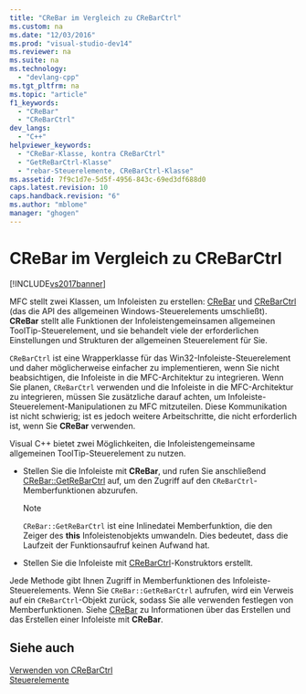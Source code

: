 ```yaml
---
title: "CReBar im Vergleich zu CReBarCtrl"
ms.custom: na
ms.date: "12/03/2016"
ms.prod: "visual-studio-dev14"
ms.reviewer: na
ms.suite: na
ms.technology: 
  - "devlang-cpp"
ms.tgt_pltfrm: na
ms.topic: "article"
f1_keywords: 
  - "CReBar"
  - "CReBarCtrl"
dev_langs: 
  - "C++"
helpviewer_keywords: 
  - "CReBar-Klasse, kontra CReBarCtrl"
  - "GetReBarCtrl-Klasse"
  - "rebar-Steuerelemente, CReBarCtrl-Klasse"
ms.assetid: 7f9c1d7e-5d5f-4956-843c-69ed3df688d0
caps.latest.revision: 10
caps.handback.revision: "6"
ms.author: "mblome"
manager: "ghogen"
---
```

# CReBar im Vergleich zu CReBarCtrl
[!INCLUDE[vs2017banner](../assembler/inline/includes/vs2017banner.md)]

MFC stellt zwei Klassen, um Infoleisten zu erstellen: [CReBar](../mfc/reference/crebar-class.md) und [CReBarCtrl](../mfc/reference/crebarctrl-class.md) \(das die API des allgemeinen Windows\-Steuerelements umschließt\).  **CReBar** stellt alle Funktionen der Infoleistengemeinsamen allgemeinen ToolTip\-Steuerelement, und sie behandelt viele der erforderlichen Einstellungen und Strukturen der allgemeinen Steuerelement für Sie.  
  
 `CReBarCtrl` ist eine Wrapperklasse für das Win32\-Infoleiste\-Steuerelement und daher möglicherweise einfacher zu implementieren, wenn Sie nicht beabsichtigen, die Infoleiste in die MFC\-Architektur zu integrieren.  Wenn Sie planen, `CReBarCtrl` verwenden und die Infoleiste in die MFC\-Architektur zu integrieren, müssen Sie zusätzliche darauf achten, um Infoleiste\-Steuerelement\-Manipulationen zu MFC mitzuteilen.  Diese Kommunikation ist nicht schwierig; ist es jedoch weitere Arbeitschritte, die nicht erforderlich ist, wenn Sie **CReBar** verwenden.  
  
 Visual C\+\+ bietet zwei Möglichkeiten, die Infoleistengemeinsame allgemeinen ToolTip\-Steuerelement zu nutzen.  
  
-   Stellen Sie die Infoleiste mit **CReBar**, und rufen Sie anschließend [CReBar::GetReBarCtrl](../Topic/CReBar::GetReBarCtrl.md) auf, um den Zugriff auf den `CReBarCtrl`\-Memberfunktionen abzurufen.  
  
    > [!NOTE]
    >  `CReBar::GetReBarCtrl` ist eine Inlinedatei Memberfunktion, die den Zeiger des **this** Infoleistenobjekts umwandeln.  Dies bedeutet, dass die Laufzeit der Funktionsaufruf keinen Aufwand hat.  
  
-   Stellen Sie die Infoleiste mit [CReBarCtrl](../mfc/reference/crebarctrl-class.md)\-Konstruktors erstellt.  
  
 Jede Methode gibt Ihnen Zugriff in Memberfunktionen des Infoleiste\-Steuerelements.  Wenn Sie `CReBar::GetReBarCtrl` aufrufen, wird ein Verweis auf ein `CReBarCtrl`\-Objekt zurück, sodass Sie alle verwenden festlegen von Memberfunktionen.  Siehe [CReBar](../mfc/reference/crebar-class.md) zu Informationen über das Erstellen und das Erstellen einer Infoleiste mit **CReBar**.  
  
## Siehe auch  
 [Verwenden von CReBarCtrl](../mfc/using-crebarctrl.md)   
 [Steuerelemente](../mfc/controls-mfc.md)